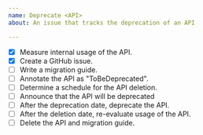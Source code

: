 ```yaml
---
name: Deprecate <API>
about: An issue that tracks the deprecation of an API

---
```


- [x] Measure internal usage of the API.
- [x] Create a GitHub issue.
- [ ] Write a migration guide.
- [ ] Annotate the API as "ToBeDeprecated".
- [ ] Determine a schedule for the API deletion.
- [ ] Announce that the API will be deprecated
- [ ] After the deprecation date, deprecate the API.
- [ ] After the deletion date, re-evaluate usage of the API.
- [ ] Delete the API and migration guide.
